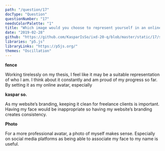 ```yaml
---
path: "/question/17"
docType: "Question"
questionNumber: "17"
needsColorPalette: "1"
title: "Which image would you choose to represent yourself in an online avatar? Create 3 potential images."
date: "2019-02-28"
github: "https://github.com/KasparIsSo/ixd-20-q/blob/master/static/17/sketch.js"
libraries: "p5.js"
libraryLinks: "https://p5js.org/"
themes: "Oscillation"
---
```


**fence**

Working tirelessly on my thesis, I feel like it may be a suitable representation of who I am. I think about it constantly and am proud of my progress so far. By setting it as my online avatar, especially

**kaspar so.**

As my website’s branding, keeping it clean for freelance clients is important. Having my face would be inappropriate so having my website’s branding creates consistency.

**Photo**

For a more professional avatar, a photo of myself makes sense. Especially on social media platforms as being able to associate my face to my name is useful.
